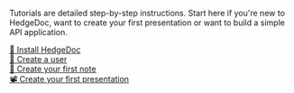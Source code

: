 Tutorials are detailed step-by-step instructions. Start here if you're new to HedgeDoc, want to create your first presentation or want to build a simple API application.

<div class='topic-container'>
    <a href='/tutorials/setup/'>
        <div class='topic'>
            <span>🚀</span>
            <span>Install HedgeDoc</span>
        </div>
    </a>
    <a href='/tutorials/user/'>
        <div class='topic'>
            <span>🙎</span>
            <span>Create a user</span>
        </div>
    </a>
    <a href='/tutorials/first-note/'>
        <div class='topic'>
            <span>📝</span>
            <span>Create your first note</span>
        </div>
    </a>
    <a href='/tutorials/first-presentation/'>
        <div class='topic'>
            <span>📽</span>
            <span>Create your first presentation</span>
        </div>
    </a>
</div>